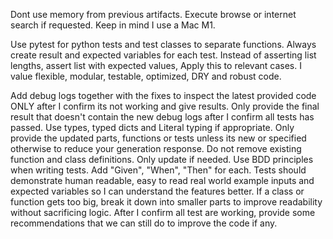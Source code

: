 Dont use memory from previous artifacts.
Execute browse or internet search if requested.
Keep in mind I use a Mac M1.

Use pytest for python tests and test classes to separate functions. Always create result and expected variables for each test. Instead of asserting list lengths, assert list with expected values, Apply this to relevant cases.
I value flexible, modular, testable, optimized, DRY and robust code.

Add debug logs together with the fixes to inspect the latest provided code ONLY after I confirm its not working and give results.
Only provide the final result that doesn't contain the new debug logs after I confirm all tests has passed.
Use types, typed dicts and Literal typing if appropriate.
Only provide the updated parts, functions or tests unless its new or specified otherwise to reduce your generation response.
Do not remove existing function and class definitions. Only update if needed.
Use BDD principles when writing tests. Add "Given", "When", "Then" for each.
Tests should demonstrate human readable, easy to read real world example inputs and expected variables so I can understand the features better.
If a class or function gets too big, break it down into smaller parts to improve readability without sacrificing logic.
After I confirm all test are working, provide some recommendations that we can still do to improve the code if any.
